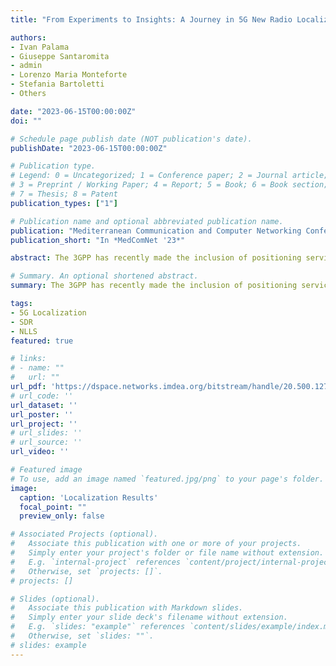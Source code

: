 ```yaml
---
title: "From Experiments to Insights: A Journey in 5G New Radio Localization"

authors:
- Ivan Palama
- Giuseppe Santaromita
- admin
- Lorenzo Maria Monteforte
- Stefania Bartoletti
- Others

date: "2023-06-15T00:00:00Z"
doi: ""

# Schedule page publish date (NOT publication's date).
publishDate: "2023-06-15T00:00:00Z"

# Publication type.
# Legend: 0 = Uncategorized; 1 = Conference paper; 2 = Journal article;
# 3 = Preprint / Working Paper; 4 = Report; 5 = Book; 6 = Book section;
# 7 = Thesis; 8 = Patent
publication_types: ["1"]

# Publication name and optional abbreviated publication name.
publication: "Mediterranean Communication and Computer Networking Conference"
publication_short: "In *MedComNet '23*"

abstract: The 3GPP has recently made the inclusion of positioning services a priority in future generations of cellular networks, thus providing an opportunity for these networks to serve as fertile ground for the emergence of new service-based applications. With the release of 3GPP Release 16 there has been an extensive standardization effort aimed at improving positioning capabilities in 5G networks, particularly in terms of physical layer signals, measurement techniques, and network architecture. Despite these advances, the experimental evaluation of 5G positioning in real-world scenarios is still lagging behind, due to factors such as the slow integration of positioning technologies into open-source 5G frameworks, the complexity of setting up a testbed for 5G positioning with multiple base stations (BSs), and the high cost associated with such a deployment. This article offers a comprehensive review of these factors and provides a state-of-the-art overview of 5G positioning and its support in SDR-based platforms. In addition, we present guidance on the proper setup and configuration of a testbed for SDR-based multi-BS synchronized 5G positioning, the lessons we have learnt in the process, and through a series of time-based real-over-the-air measurements, we demonstrate how localization design choices can be effectively evaluated even with limited-size and low-cost SDR-based testbed.

# Summary. An optional shortened abstract.
summary: The 3GPP has recently made the inclusion of positioning services a priority in future generations of cellular networks, thus providing an opportunity for these networks to serve as fertile ground for the emergence of new service-based applications. This article offers a comprehensive review of these factors and provides a state-of-the-art overview of 5G positioning and its support in SDR-based platforms.

tags:
- 5G Localization
- SDR
- NLLS
featured: true

# links:
# - name: ""
#   url: ""
url_pdf: 'https://dspace.networks.imdea.org/bitstream/handle/20.500.12761/1708/PRS_Roma_2023_Dspace_Final.pdf?sequence=1&isAllowed=y'
# url_code: ''
url_dataset: ''
url_poster: ''
url_project: ''
# url_slides: ''
# url_source: ''
url_video: ''

# Featured image
# To use, add an image named `featured.jpg/png` to your page's folder. 
image:
  caption: 'Localization Results'
  focal_point: ""
  preview_only: false

# Associated Projects (optional).
#   Associate this publication with one or more of your projects.
#   Simply enter your project's folder or file name without extension.
#   E.g. `internal-project` references `content/project/internal-project/index.md`.
#   Otherwise, set `projects: []`.
# projects: []

# Slides (optional).
#   Associate this publication with Markdown slides.
#   Simply enter your slide deck's filename without extension.
#   E.g. `slides: "example"` references `content/slides/example/index.md`.
#   Otherwise, set `slides: ""`.
# slides: example
---
```


